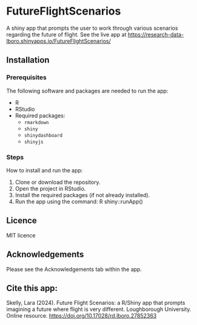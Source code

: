 # FutureFlightScenarios
A shiny app that prompts the user to work through various scenarios regarding the future of flight. See the live app at https://research-data-lboro.shinyapps.io/FutureFlightScenarios/

## Installation
### Prerequisites
The following software and packages are needed to run the app:
- R
- RStudio
- Required packages:
  - `rmarkdown`
  - `shiny`
  - `shinydashboard`
  - `shinyjs`

### Steps
How to install and run the app:
1. Clone or download the repository.
2. Open the project in RStudio.
3. Install the required packages (if not already installed).
4. Run the app using the command:
   R
   shiny::runApp()
   
## Licence
MIT licence

## Acknowledgements
Please see the Acknowledgements tab within the app.

## Cite this app:
Skelly, Lara (2024). Future Flight Scenarios: a R/Shiny app that prompts imagining a future where flight is very different. Loughborough University. Online resource. https://doi.org/10.17028/rd.lboro.27852363
